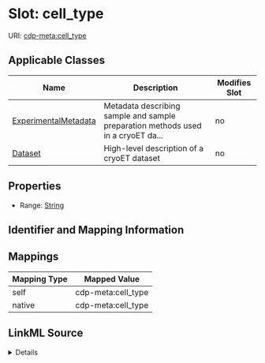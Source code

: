 

# Slot: cell_type

URI: [cdp-meta:cell_type](metadatacell_type)



<!-- no inheritance hierarchy -->





## Applicable Classes

| Name | Description | Modifies Slot |
| --- | --- | --- |
| [ExperimentalMetadata](ExperimentalMetadata.md) | Metadata describing sample and sample preparation methods used in a cryoET da... |  no  |
| [Dataset](Dataset.md) | High-level description of a cryoET dataset |  no  |







## Properties

* Range: [String](String.md)





## Identifier and Mapping Information








## Mappings

| Mapping Type | Mapped Value |
| ---  | ---  |
| self | cdp-meta:cell_type |
| native | cdp-meta:cell_type |




## LinkML Source

<details>
```yaml
name: cell_type
alias: cell_type
domain_of:
- ExperimentalMetadata
- Dataset
range: string

```
</details>
